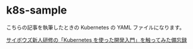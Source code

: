 # k8s-sample

こちらの記事を執筆したときの Kubernetes の YAML ファイルになります。

[サイボウズ新人研修の「Kubernetes を使った開発入門」を触ってみた備忘録](https://qiita.com/sugurutakahashi12345/items/bf76f64cded31d920e8a)
